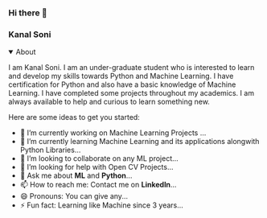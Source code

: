 ### Hi there 👋

### Kanal Soni


<details open>
  <summary>About</summary>
  <p>I am Kanal Soni. I am an under-graduate student who is interested to learn and develop my skills towards Python and Machine Learning. I have certification for Python and also have a basic knowledge of Machine Learning. I have completed some projects throughout my academics. I am always available to help and curious to learn something new.</p>
</details>

<!--
**kanalsoni/kanalsoni** is a ✨ _special_ ✨ repository because its `README.md` (this file) appears on your GitHub profile.

Here are some ideas to get you started:

- 🔭 I’m currently working on ...
- 🌱 I’m currently learning ...
- 👯 I’m looking to collaborate on ...
- 🤔 I’m looking for help with ...
- 💬 Ask me about ...
- 📫 How to reach me: ...
- 😄 Pronouns: ...
- ⚡ Fun fact: ...
-->
Here are some ideas to get you started:

- 🔭 I’m currently working on Machine Learning Projects ...
- 🌱 I’m currently learning Machine Learning and its applications alongwith Python Libraries...
- 👯 I’m looking to collaborate on any ML project...
- 🤔 I’m looking for help with Open CV Projects...
- 💬 Ask me about <b>ML</b> and <b>Python</b>...
- 📫 How to reach me: Contact me on <b>LinkedIn</b>...
- 😄 Pronouns: You can give any...
- ⚡ Fun fact: Learning like Machine since 3 years...
